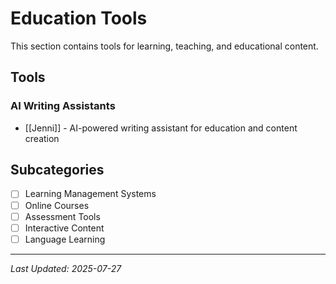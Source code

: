 # Education Tools

This section contains tools for learning, teaching, and educational content.

## Tools

### AI Writing Assistants
- [[Jenni]] - AI-powered writing assistant for education and content creation

## Subcategories
- [ ] Learning Management Systems
- [ ] Online Courses
- [ ] Assessment Tools
- [ ] Interactive Content
- [ ] Language Learning

---

*Last Updated: 2025-07-27*